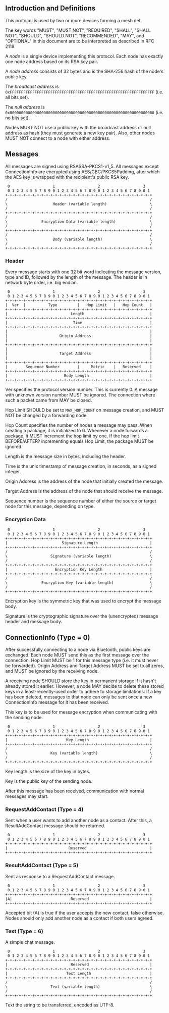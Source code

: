 Introduction and Definitions
----------------------------

This protocol is used by two or more devices forming a mesh net.

The key words "MUST", "MUST NOT", "REQUIRED", "SHALL", "SHALL NOT",
"SHOULD", "SHOULD NOT", "RECOMMENDED", "MAY", and "OPTIONAL" in this
document are to be interpreted as described in RFC 2119.

A _node_ is a single device implementing this protocol. Each node has
exactly one node address based on its RSA key pair.

A _node address_ consists of 32 bytes and is the SHA-256 hash of the
node's public key.

The _broadcast address_ is
`0xFFFFFFFFFFFFFFFFFFFFFFFFFFFFFFFFFFFFFFFFFFFFFFFFFFFFFFFFFFFFFFFF`
(i.e. all bits set).

The _null address_ is
`0x0000000000000000000000000000000000000000000000000000000000000000`
(i.e. no bits set).

Nodes MUST NOT use a public key with the broadcast address or null
address as hash (they must generate a new key pair). Also, other
nodes MUST NOT connect to a node with either address.


Messages
--------

All messages are signed using RSASSA-PKCS1-v1_5. All messages except
ConnectionInfo are encrypted using AES/CBC/PKCS5Padding, after which
the AES key is wrapped with the recipient's public RSA key.

     0                   1                   2                   3
     0 1 2 3 4 5 6 7 8 9 0 1 2 3 4 5 6 7 8 9 0 1 2 3 4 5 6 7 8 9 0 1
    +-+-+-+-+-+-+-+-+-+-+-+-+-+-+-+-+-+-+-+-+-+-+-+-+-+-+-+-+-+-+-+-+
    /                                                               /
    \                    Header (variable length)                   \
    /                                                               /
    +-+-+-+-+-+-+-+-+-+-+-+-+-+-+-+-+-+-+-+-+-+-+-+-+-+-+-+-+-+-+-+-+
    /                                                               /
    \               Encryption Data (variable length)               \
    /                                                               /
    +-+-+-+-+-+-+-+-+-+-+-+-+-+-+-+-+-+-+-+-+-+-+-+-+-+-+-+-+-+-+-+-+
    /                                                               /
    \                    Body (variable length)                     \
    /                                                               /
    +-+-+-+-+-+-+-+-+-+-+-+-+-+-+-+-+-+-+-+-+-+-+-+-+-+-+-+-+-+-+-+-+


### Header

Every message starts with one 32 bit word indicating the message
version, type and ID, followed by the length of the message. The
header is in network byte order, i.e. big endian.

     0                   1                   2                   3
     0 1 2 3 4 5 6 7 8 9 0 1 2 3 4 5 6 7 8 9 0 1 2 3 4 5 6 7 8 9 0 1
    +-+-+-+-+-+-+-+-+-+-+-+-+-+-+-+-+-+-+-+-+-+-+-+-+-+-+-+-+-+-+-+-+
    |  Ver  |          Type         |   Hop Limit   |   Hop Count   |
    +-+-+-+-+-+-+-+-+-+-+-+-+-+-+-+-+-+-+-+-+-+-+-+-+-+-+-+-+-+-+-+-+
    |                            Length                             |
    +-+-+-+-+-+-+-+-+-+-+-+-+-+-+-+-+-+-+-+-+-+-+-+-+-+-+-+-+-+-+-+-+
    |                             Time                              |
    +-+-+-+-+-+-+-+-+-+-+-+-+-+-+-+-+-+-+-+-+-+-+-+-+-+-+-+-+-+-+-+-+
    |                                                               |
    |                       Origin Address                          |
    |                                                               |
    +-+-+-+-+-+-+-+-+-+-+-+-+-+-+-+-+-+-+-+-+-+-+-+-+-+-+-+-+-+-+-+-+
    |                                                               |
    |                       Target Address                          |
    |                                                               |
    +-+-+-+-+-+-+-+-+-+-+-+-+-+-+-+-+-+-+-+-+-+-+-+-+-+-+-+-+-+-+-+-+
    |        Sequence Number        |     Metric    |   Reserved    |
    +-+-+-+-+-+-+-+-+-+-+-+-+-+-+-+-+-+-+-+-+-+-+-+-+-+-+-+-+-+-+-+-+
    |                         Body Length                           |
    +-+-+-+-+-+-+-+-+-+-+-+-+-+-+-+-+-+-+-+-+-+-+-+-+-+-+-+-+-+-+-+-+

Ver specifies the protocol version number. This is currently 0. A
message with unknown version number MUST be ignored. The connection
where such a packet came from MAY be closed.

Hop Limit SHOULD be set to `MAX_HOP_COUNT` on message creation, and
MUST NOT be changed by a forwarding node.

Hop Count specifies the number of nodes a message may pass. When
creating a package, it is initialized to 0. Whenever a node forwards
a package, it MUST increment the hop limit by one. If the hop limit
BEFORE/AFTER? incrementing equals Hop Limit, the package MUST be
ignored.

Length is the message size in bytes, including the header.

Time is the unix timestamp of message creation, in seconds, as a
signed integer.

Origin Address is the address of the node that initially created the
message.

Target Address is the address of the node that should receive the
message.

Sequence number is the sequence number of either the source or target
node for this message, depending on type.


### Encryption Data

     0                   1                   2                   3
     0 1 2 3 4 5 6 7 8 9 0 1 2 3 4 5 6 7 8 9 0 1 2 3 4 5 6 7 8 9 0 1
    +-+-+-+-+-+-+-+-+-+-+-+-+-+-+-+-+-+-+-+-+-+-+-+-+-+-+-+-+-+-+-+-+
    |                        Signature Length                       |
    +-+-+-+-+-+-+-+-+-+-+-+-+-+-+-+-+-+-+-+-+-+-+-+-+-+-+-+-+-+-+-+-+
    /                                                               /
    \                   Signature (variable length)                 \
    /                                                               /
    +-+-+-+-+-+-+-+-+-+-+-+-+-+-+-+-+-+-+-+-+-+-+-+-+-+-+-+-+-+-+-+-+
    |                     Encryption Key Length                     |
    +-+-+-+-+-+-+-+-+-+-+-+-+-+-+-+-+-+-+-+-+-+-+-+-+-+-+-+-+-+-+-+-+
    /                                                               /
    \               Encryption Key (variable length)                \
    /                                                               /
    +-+-+-+-+-+-+-+-+-+-+-+-+-+-+-+-+-+-+-+-+-+-+-+-+-+-+-+-+-+-+-+-+

Encryption key is the symmetric key that was used to encrypt the message
body.

Signature is the cryptographic signature over the (unencrypted) message
header and message body.



ConnectionInfo (Type = 0)
---------

After successfully connecting to a node via Bluetooth, public keys
are exchanged. Each node MUST send this as the first message over
the connection. Hop Limit MUST be 1 for this message type (i.e. it
must never be forwarded). Origin Address and Target Address MUST be
set to all zeros, and MUST be ignored by the receiving node.

A receiving node SHOULD store the key in permanent storage if it
hasn't already stored it earlier.  However, a node MAY decide to
delete these stored keys in a least-recently-used order to adhere
to storage limitations. If a key has been deleted, messages to
that node can only be sent once a new ConnectionInfo message
for it has been received.


This key is to be used for message
encryption when communicating with the sending node.

     0                   1                   2                   3
     0 1 2 3 4 5 6 7 8 9 0 1 2 3 4 5 6 7 8 9 0 1 2 3 4 5 6 7 8 9 0 1
    +-+-+-+-+-+-+-+-+-+-+-+-+-+-+-+-+-+-+-+-+-+-+-+-+-+-+-+-+-+-+-+-+
    |                          Key Length                           |
    +-+-+-+-+-+-+-+-+-+-+-+-+-+-+-+-+-+-+-+-+-+-+-+-+-+-+-+-+-+-+-+-+
    /                                                               /
    \                   Key (variable length)                       \
    /                                                               /
    +-+-+-+-+-+-+-+-+-+-+-+-+-+-+-+-+-+-+-+-+-+-+-+-+-+-+-+-+-+-+-+-+

Key length is the size of the key in bytes.

Key is the public key of the sending node.

After this message has been received, communication with normal messages
may start.


### RequestAddContact (Type = 4)

Sent when a user wants to add another node as a contact. After this,
a ResultAddContact message should be returned.

     0                   1                   2                   3
     0 1 2 3 4 5 6 7 8 9 0 1 2 3 4 5 6 7 8 9 0 1 2 3 4 5 6 7 8 9 0 1
    +-+-+-+-+-+-+-+-+-+-+-+-+-+-+-+-+-+-+-+-+-+-+-+-+-+-+-+-+-+-+-+-+
    |                           Reserved                            |
    +-+-+-+-+-+-+-+-+-+-+-+-+-+-+-+-+-+-+-+-+-+-+-+-+-+-+-+-+-+-+-+-+


### ResultAddContact (Type = 5)

Sent as response to a RequestAddContact message.

     0                   1                   2                   3
     0 1 2 3 4 5 6 7 8 9 0 1 2 3 4 5 6 7 8 9 0 1 2 3 4 5 6 7 8 9 0 1
    +-+-+-+-+-+-+-+-+-+-+-+-+-+-+-+-+-+-+-+-+-+-+-+-+-+-+-+-+-+-+-+-+
    |A|                          Reserved                           |
    +-+-+-+-+-+-+-+-+-+-+-+-+-+-+-+-+-+-+-+-+-+-+-+-+-+-+-+-+-+-+-+-+

Accepted bit (A) is true if the user accepts the new contact, false
otherwise. Nodes should only add another node as a contact if both
users agreed.

### Text (Type = 6)

A simple chat message.

     0                   1                   2                   3
     0 1 2 3 4 5 6 7 8 9 0 1 2 3 4 5 6 7 8 9 0 1 2 3 4 5 6 7 8 9 0 1
    +-+-+-+-+-+-+-+-+-+-+-+-+-+-+-+-+-+-+-+-+-+-+-+-+-+-+-+-+-+-+-+-+
    |                            Reserved                           |
    +-+-+-+-+-+-+-+-+-+-+-+-+-+-+-+-+-+-+-+-+-+-+-+-+-+-+-+-+-+-+-+-+
    |                          Text Length                          |
    +-+-+-+-+-+-+-+-+-+-+-+-+-+-+-+-+-+-+-+-+-+-+-+-+-+-+-+-+-+-+-+-+
    /                                                               /
    \                   Text (variable length)                      \
    /                                                               /
    +-+-+-+-+-+-+-+-+-+-+-+-+-+-+-+-+-+-+-+-+-+-+-+-+-+-+-+-+-+-+-+-+

Text the string to be transferred, encoded as UTF-8.
